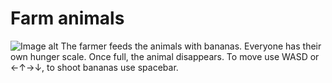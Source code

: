 # Farm animals
![Image alt](https://play-static.unity.com/20211223/p/images/9cfe5a0a-f385-407f-868e-de72d7ab2257_2.png) 
The farmer feeds the animals with bananas. Everyone has their own hunger scale. Once full, the animal disappears. To move use WASD or ←↑→↓, to shoot bananas use spacebar.
